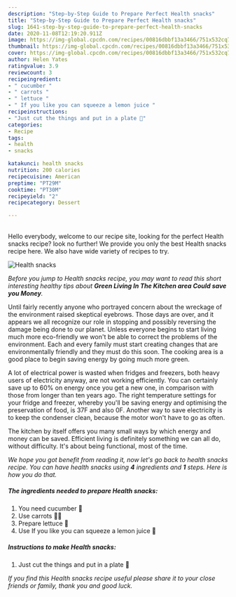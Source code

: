 ```yaml
---
description: "Step-by-Step Guide to Prepare Perfect Health snacks"
title: "Step-by-Step Guide to Prepare Perfect Health snacks"
slug: 1641-step-by-step-guide-to-prepare-perfect-health-snacks
date: 2020-11-08T12:19:20.911Z
image: https://img-global.cpcdn.com/recipes/00816dbbf13a3466/751x532cq70/health-snacks-recipe-main-photo.jpg
thumbnail: https://img-global.cpcdn.com/recipes/00816dbbf13a3466/751x532cq70/health-snacks-recipe-main-photo.jpg
cover: https://img-global.cpcdn.com/recipes/00816dbbf13a3466/751x532cq70/health-snacks-recipe-main-photo.jpg
author: Helen Yates
ratingvalue: 3.9
reviewcount: 3
recipeingredient:
- " cucumber "
- " carrots "
- " lettuce "
- " If you like you can squeeze a lemon juice "
recipeinstructions:
- "Just cut the things and put in a plate 🥰"
categories:
- Recipe
tags:
- health
- snacks

katakunci: health snacks 
nutrition: 200 calories
recipecuisine: American
preptime: "PT29M"
cooktime: "PT30M"
recipeyield: "2"
recipecategory: Dessert

---
```

<br>
Hello everybody, welcome to our recipe site, looking for the perfect Health snacks recipe? look no further! We provide you only the best Health snacks recipe here. We also have wide variety of recipes to try.
<br>


![Health snacks](https://img-global.cpcdn.com/recipes/00816dbbf13a3466/751x532cq70/health-snacks-recipe-main-photo.jpg)

<i>Before you jump to Health snacks recipe, you may want to read this short interesting healthy tips about 
<strong>Green Living In The Kitchen area Could save you Money</strong>.</i>
</br>

Until fairly recently anyone who portrayed concern about the wreckage of the environment raised skeptical eyebrows. Those days are over, and it appears we all recognize our role in stopping and possibly reversing the damage being done to our planet. Unless everyone begins to start living much more eco-friendly we won't be able to correct the problems of the environment. Each and every family must start creating changes that are environmentally friendly and they must do this soon. The cooking area is a good place to begin saving energy by going much more green.

A lot of electrical power is wasted when fridges and freezers, both heavy users of electricity anyway, are not working efficiently. You can certainly save up to 60% on energy once you get a new one, in comparison with those from longer than ten years ago. The right temperature settings for your fridge and freezer, whereby you'll be saving energy and optimising the preservation of food, is 37F and also 0F. Another way to save electricity is to keep the condenser clean, because the motor won't have to go as often.

The kitchen by itself offers you many small ways by which energy and money can be saved. Efficient living is definitely something we can all do, without difficulty. It's about being functional, most of the time.


<i>We hope you got benefit from reading it, now let's go back to health snacks recipe. You can have health snacks using <strong>4</strong> ingredients and <strong>1</strong> steps. Here is how you do that.
</i>

##### The ingredients needed to prepare Health snacks:

1. You need  cucumber 🥒
1. Use  carrots 🥕🥕
1. Prepare  lettuce 🥬
1. Use  If you like you can squeeze a lemon juice 🍋


##### Instructions to make Health snacks:

1. Just cut the things and put in a plate 🥰


<i>If you find this Health snacks recipe useful please share it to your close friends or family, thank you and good luck.</i>
